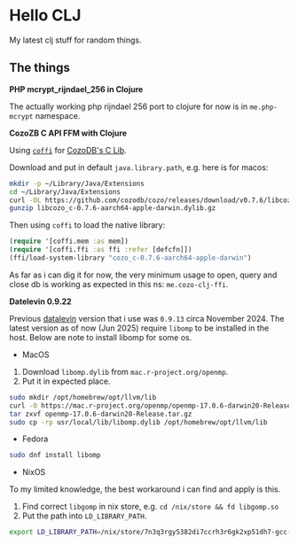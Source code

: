 # Hello CLJ

My latest clj stuff for random things.

## The things

**PHP mcrypt_rijndael_256 in Clojure**

The actually working php rijndael 256 port to clojure for now is in `me.php-mcrypt` namespace.

**CozoZB C API FFM with Clojure**

Using [`coffi`](https://github.com/IGJoshua/coffi) for [CozoDB's C Lib](https://github.com/cozodb/cozo/tree/main/cozo-lib-c).

Download and put in default `java.library.path`, e.g. here is for macos:

```bash
mkdir -p ~/Library/Java/Extensions
cd ~/Library/Java/Extensions
curl -OL https://github.com/cozodb/cozo/releases/download/v0.7.6/libcozo_c-0.7.6-aarch64-apple-darwin.dylib.gz
gunzip libcozo_c-0.7.6-aarch64-apple-darwin.dylib.gz
```

Then using `coffi` to load the native library:

```clojure
(require '[coffi.mem :as mem])
(require '[coffi.ffi :as ffi :refer [defcfn]])
(ffi/load-system-library "cozo_c-0.7.6-aarch64-apple-darwin")
```

As far as i can dig it for now, the very minimum usage to open, query and close
db is working as expected in this ns: `me.cozo-clj-ffi`.

**Datelevin 0.9.22**

Previous [datalevin](https://github.com/juji-io/datalevin) version that i use was `0.9.13` circa November 2024. The latest version as of now (Jun 2025) require `libomp` to be installed in the host. Below are note to install libomp for some os.

- MacOS

1. Download `libomp.dylib` from `mac.r-project.org/openmp`.
2. Put it in expected place.

```bash
sudo mkdir /opt/homebrew/opt/llvm/lib
curl -O https://mac.r-project.org/openmp/openmp-17.0.6-darwin20-Release.tar.gz
tar zxvf openmp-17.0.6-darwin20-Release.tar.gz
sudo cp -rp usr/local/lib/libomp.dylib /opt/homebrew/opt/llvm/lib
```

- Fedora

```bash
sudo dnf install libomp
```

- NixOS

To my limited knowledge, the best workaround i can find and apply is this.

1. Find correct `libgomp` in nix store, e.g. `cd /nix/store && fd libgomp.so`
2. Put the path into `LD_LIBRARY_PATH`.

```bash
export LD_LIBRARY_PATH=/nix/store/7n3q3rgy5382di7ccrh3r6gk2xp51dh7-gcc-14.2.1.20250322-lib/lib
```
